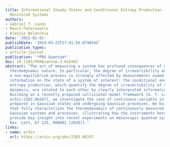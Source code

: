 ```yaml
---
title: Informational Steady States and Conditional Entropy Production in Continuously
  Monitored Systems
authors:
- Gabriel T. Landi
- Mauro Paternostro
- Alessio Belenchia
date: '2022-01-01'
publishDate: '2024-03-23T17:41:54.074054Z'
publication_types:
- article-journal
publication: '*PRX Quantum*'
doi: 10.1103/PRXQuantum.3.010303
abstract: "The act of measuring a system has profound consequences of dynamical and
  thermodynamic nature. In particular, the degree of irreversibility ensuing from
  a non-equilibrium process is strongly affected by measurements aimed at acquiring
  information on the state of a system of interest: the conditional and unconditional
  entropy production, which quantify the degree of irreversibility of the open system's
  dynamics, are related to each other by clearly interpreted informational quantities.
  Building on a recently proposed collisional-model framework [G. T. Landi ıt et al.,
  arXiv:2103.06247], we investigate the case of continuous-variable information carriers
  prepared in Gaussian states and undergoing Gaussian processes. We build up a toolbox
  that fully characterizes the thermodynamics of continuously measured non-equilibrium
  Gaussian systems and processes, illustrating how the instruments hereby introduced
  provide key insight into recent experiments on mesoscopic quantum systems [Phys.
  Rev. Lett, bf 125, 080601 (2020)]."
links:
- name: arXiv
  url: https://arxiv.org/abs/2103.06247
---
```

